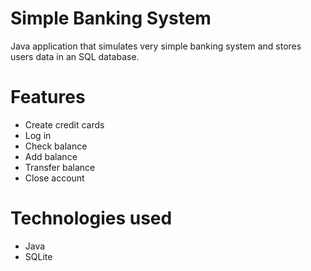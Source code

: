 # Simple Banking System
Java application that simulates very simple banking system and stores users data in an SQL database.
# Features
- Create credit cards
- Log in
- Check balance
- Add balance
- Transfer balance
- Close account
# Technologies used
- Java 
- SQLite
